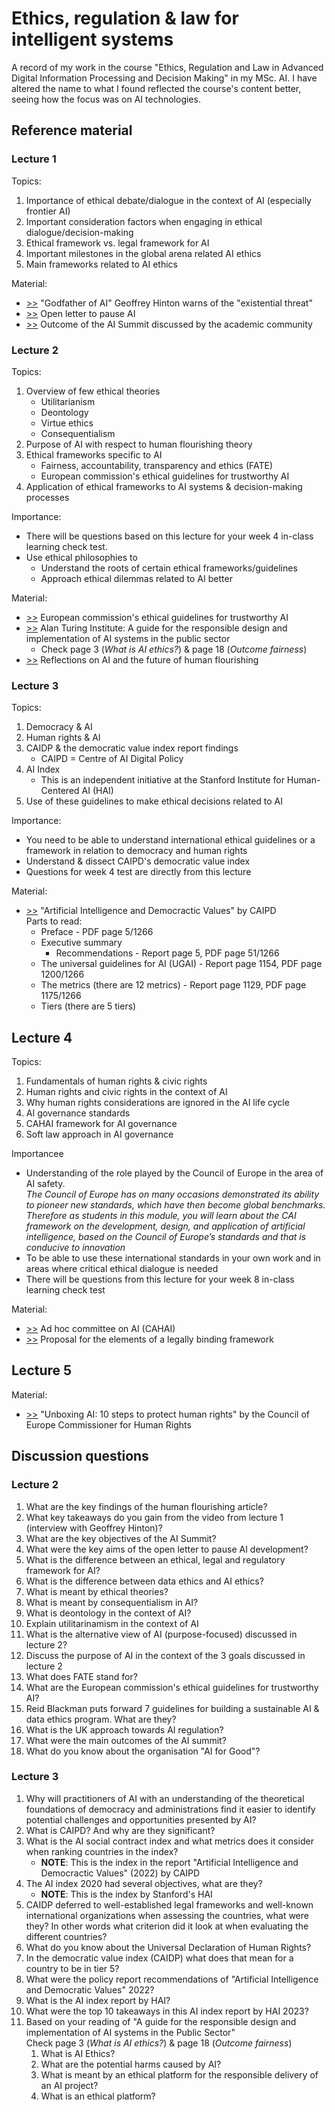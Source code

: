 # Ethics, regulation & law for intelligent systems
A record of my work in the course "Ethics, Regulation and Law in Advanced Digital Information Processing and Decision Making" in my MSc. AI. I have altered the name to what I found reflected the course's content better, seeing how the focus was on AI technologies.

## Reference material
### Lecture 1
Topics:

1. Importance of ethical debate/dialogue in the context of AI (especially frontier AI)
2. Important consideration factors when engaging in ethical dialogue/decision-making 
3. Ethical framework vs. legal framework for AI 
4. Important milestones in the global arena related AI ethics 
5. Main frameworks related to AI ethics

Material:

- [>>](https://www.youtube.com/watch?v=Y6Sgp7y178k) "Godfather of AI" Geoffrey Hinton warns of the "existential threat"
- [>>](https://futureoflife.org/open-letter/pause-giant-ai-experiments/) Open letter to pause AI
- [>>](https://www.ox.ac.uk/news/2023-11-03-expert-comment-oxford-ai-experts-comment-outcomes-uk-ai-safety-summit) Outcome of the AI Summit discussed by the academic community

### Lecture 2
Topics:

1. Overview of few ethical theories
    - Utilitarianism
    - Deontology
    - Virtue ethics
    - Consequentialism
2. Purpose of AI with respect to human flourishing theory
4. Ethical frameworks specific to AI
    - Fairness, accountability, transparency and ethics (FATE)
    - European commission's ethical guidelines for trustworthy AI
6. Application of ethical frameworks to AI systems & decision-making processes

Importance:

- There will be questions based on this lecture for your week 4 in-class learning check test.
- Use ethical philosophies to
    - Understand the roots of certain ethical frameworks/guidelines
    - Approach ethical dilemmas related to AI better

Material:

- [>>](https://digital-strategy.ec.europa.eu/en/library/ethics-guidelines-trustworthy-ai) European commission's ethical guidelines for trustworthy AI
- [>>](https://www.turing.ac.uk/sites/default/files/2019-06/understanding_artificial_intelligence_ethics_and_safety.pdf) Alan Turing Institute: A guide for the responsible design and implementation of AI systems in the public sector
    - Check page 3 (_What is AI ethics?_) & page 18 (_Outcome fairness_)
- [>>](https://blogs.microsoft.com/blog/2023/05/30/reflections-on-ai-and-the-future-of-human-flourishing/) Reflections on AI and the future of human flourishing

### Lecture 3
Topics:

1. Democracy & AI
2. Human rights & AI
3. CAIDP & the democratic value index report findings
    - CAIPD = Centre of AI Digital Policy
5. AI Index
    - This is an independent initiative at the Stanford Institute for Human-Centered AI (HAI)
6. Use of these guidelines to make ethical decisions related to AI

Importance:

- You need to be able to understand international ethical guidelines or a framework in relation to democracy and human rights
- Understand & dissect CAIPD's democratic value index
- Questions for week 4 test are directly from this lecture

Material:

- [>>](https://www.caidp.org/reports/aidv-2022/) "Artificial Intelligence and Democractic Values" by CAIPD <br> Parts to read:
    - Preface - PDF page 5/1266
    - Executive summary
        - Recommendations - Report page 5, PDF page 51/1266
    - The universal guidelines for AI (UGAI) - Report page 1154, PDF page 1200/1266
    - The metrics (there are 12 metrics) - Report page 1129, PDF page 1175/1266
    - Tiers (there are 5 tiers)
 
## Lecture 4
Topics:

1. Fundamentals of human rights & civic rights
2. Human rights and civic rights in the context of AI
3. Why human rights considerations are ignored in the AI life cycle
4. AI governance standards
5. CAHAI framework for AI governance 
6. Soft law approach in AI governance

Importancee
- Understanding of the role played by the Council of Europe in the area of AI safety. <br> _The Council of Europe has on many occasions demonstrated its ability to pioneer new standards, which have then become global benchmarks. Therefore as students in this module, you will learn about the CAI framework on the development, design, and application of artificial intelligence, based on the Council of Europe’s standards and that is conducive to innovation_
- To be able to use these international standards in your own work and in areas where critical ethical dialogue is needed
- There will be questions from this lecture for your week 8 in-class learning check test 

Material:

- [>>](https://rm.coe.int/cahai-2020-07-fin-en-report-ienca-vayena/16809eccac) Ad hoc committee on AI (CAHAI)
- [>>](https://rm.coe.int/cahai-2021-09rev-elements/1680a6d90d) Proposal for the elements of a legally binding framework

## Lecture 5

Material:

- [>>](https://rm.coe.int/unboxing-artificial-intelligence-10-steps-to-protect-human-rights-reco/1680946e64) "Unboxing AI: 10 steps to protect human rights" by the Council of Europe Commissioner for Human Rights

## Discussion questions
### Lecture 2
1. What are the key findings of the human flourishing article?
2. What key takeaways do you gain from the video from lecture 1 (interview with Geoffrey Hinton)?
3. What are the key objectives of the AI Summit?
4. What were the key aims of the open letter to pause AI development?
5. What is the difference between an ethical, legal and regulatory framework for AI?
6. What is the difference between data ethics and AI ethics?
7. What is meant by ethical theories?
8. What is meant by consequentialism in AI?
9. What is deontology in the context of AI?
10. Explain utilitarinamism in the context of AI
11. What is the alternative view of AI (purpose-focused) discussed in lecture 2?
12. Discuss the purpose of AI in the context of the 3 goals discussed in lecture 2
13. What does FATE stand for?
14. What are the European commission's ethical guidelines for trustworthy AI?
15. Reid Blackman puts forward 7 guidelines for building a sustainable AI & data ethics program. What are they?
16. What is the UK approach towards AI regulation?
17. What were the main outcomes of the AI summit?
18. What do you know about the organisation "AI for Good"?

### Lecture 3
1. Why will practitioners of AI with an understanding of the theoretical foundations of democracy and administrations find it easier to identify potential challenges and opportunities presented by AI?
2. What is CAIPD? And why are they significant?
3. What is the AI social contract index and what metrics does it consider when ranking countries in the index?
    - **NOTE**: This is the index in the report "Artificial Intelligence and Democractic Values" (2022) by CAIPD
4. The AI index 2020 had several objectives, what are they?
    - **NOTE**: This is the index by Stanford's HAI
6. CAIDP deferred to well-established legal frameworks and well-known international organizations when assessing the countries, what were they? In other words what criterion did it look at when evaluating the different countries?
7. What do you know about the Universal Declaration of Human Rights?
8. In the democratic value index (CAIDP) what does that mean for a country to be in tier 5?
9. What were the policy report recommendations of "Artificial Intelligence and Democratic Values" 2022?
10. What is the AI index report by HAI?
11. What were the top 10 takeaways in this AI index report by HAI 2023?
12. Based on your reading of "A guide for the responsible design and implementation of AI systems in the Public Sector" <br> Check page 3 (_What is AI ethics?_) & page 18 (_Outcome fairness_)
    1. What is AI Ethics?
    2. What are the potential harms caused by AI?
    3. What is meant by an ethical platform for the responsible delivery of an AI project?
    4. What is an ethical platform?

